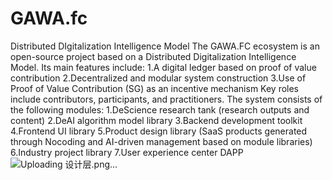 # GAWA.fc
Distributed DIgitalization Intelligence Model
The GAWA.FC ecosystem is an open-source project based on a Distributed Digitalization Intelligence Model. Its main features include:
1.A digital ledger based on proof of value contribution
2.Decentralized and modular system construction
3.Use of Proof of Value Contribution (SG) as an incentive mechanism
Key roles include contributors, participants, and practitioners. The system consists of the following modules:
1.DeScience research tank (research outputs and content)
2.DeAI algorithm model library
3.Backend development toolkit
4.Frontend UI library
5.Product design library (SaaS products generated through Nocoding and AI-driven management based on module libraries)
6.Industry project library
7.User experience center DAPP
![Uploading 设计层.png…]()

